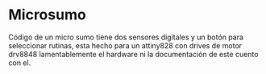# Microsumo
Código de un micro sumo tiene dos sensores digitales y un botón para seleccionar rutinas,
esta hecho para un attiny828 con drives de motor drv8848 lamentablemente el hardware ni la documentación de este cuento con el.
